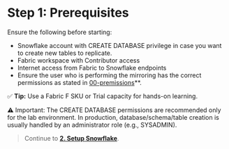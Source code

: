 # Step 1: Prerequisites

Ensure the following before starting:
- Snowflake account with CREATE DATABASE privilege in case you want to create new tables to replicate.
- Fabric workspace with Contributor access
- Internet access from Fabric to Snowflake endpoints
- Ensure the user who is performing the mirroring has the correct permissions as stated in [00-premissions](00-permissions.md)**.

✅ **Tip:** Use a Fabric F SKU or Trial capacity for hands-on learning.

⚠️ Important: The CREATE DATABASE permissions are recommended only for the lab environment.
In production, database/schema/table creation is usually handled by an administrator role (e.g., SYSADMIN).

> Continue to **[2. Setup Snowflake](02-setup-snowflake.md)**.
